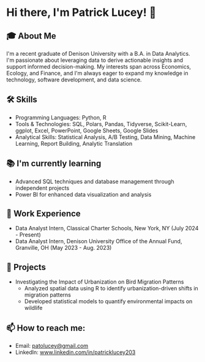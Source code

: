 # Hi there, I'm Patrick Lucey! 👋

## 🎓 About Me
I'm a recent graduate of Denison University with a B.A. in Data Analytics. I'm passionate about leveraging data to derive actionable insights and support informed decision-making. My interests span across Economics, Ecology, and Finance, and I'm always eager to expand my knowledge in technology, software development, and data science.

## 🛠 Skills
- Programming Languages: Python, R
- Tools & Technologies: SQL, Polars, Pandas, Tidyverse, Scikit-Learn, ggplot, Excel, PowerPoint, Google Sheets, Google Slides
- Analytical Skills: Statistical Analysis, A/B Testing, Data Mining, Machine Learning, Report Building, Analytic Translation

## 📚 I'm currently learning
- Advanced SQL techniques and database management through independent projects
- Power BI for enhanced data visualization and analysis

## 💼 Work Experience
- Data Analyst Intern, Classical Charter Schools, New York, NY (July 2024 - Present)
- Data Analyst Intern, Denison University Office of the Annual Fund, Granville, OH (May 2023 - Aug. 2023)

## 🚀 Projects
- Investigating the Impact of Urbanization on Bird Migration Patterns
  - Analyzed spatial data using R to identify urbanization-driven shifts in migration patterns
  - Developed statistical models to quantify environmental impacts on wildlife

## 📫 How to reach me:
- Email: patolucey@gmail.com
- LinkedIn: www.linkedin.com/in/patricklucey203

